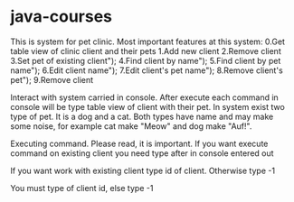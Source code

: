 # java-courses
This is system for pet clinic.
Most important features at this system:
0.Get table view of clinic client and their pets
1.Add new client
2.Remove client
3.Set pet of existing client");
4.Find client by name");
5.Find client by pet name");
6.Edit client name");
7.Edit client\'s pet name");
8.Remove client\'s pet");
9.Remove client

Interact with system carried in console. After execute each command in console will be type table view
of client with their pet. In system exist two type of pet. It is a dog and a cat. Both types have name
and may make some noise, for example cat make "Meow" and dog make "Auf!".

Executing command. Please read, it is important.
If you want execute command on existing client you need type after in console entered out

If you want work with existing client type id of client.
Otherwise type -1

You must type of client id, else type -1
